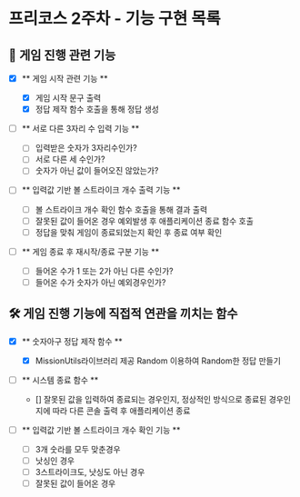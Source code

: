 # 프리코스 2주차 - 기능 구현 목록

## 🎳 게임 진행 관련 기능

- [x] ** 게임 시작 관련 기능 **

  - [x] 게임 시작 문구 출력
  - [x] 정답 제작 함수 호출을 통해 정답 생성

- [ ] ** 서로 다른 3자리 수 입력 기능 **

  - [ ] 입력받은 숫자가 3자리수인가?
  - [ ] 서로 다른 세 수인가?
  - [ ] 숫자가 아닌 값이 들어오진 않았는가?

- [ ] ** 입력값 기반 볼 스트라이크 개수 출력 기능 **

  - [ ] 볼 스트라이크 개수 확인 함수 호출을 통해 결과 출력
  - [ ] 잘못된 값이 들어온 경우 예외발생 후 애플리케이션 종료 함수 호출
  - [ ] 정답을 맞춰 게임이 종료되었는지 확인 후 종료 여부 확인

- [ ] ** 게임 종료 후 재시작/종료 구분 기능 **

  - [ ] 들어온 수가 1 또는 2가 아닌 다른 수인가?
  - [ ] 들어온 수가 숫자가 아닌 예외경우인가?

## 🛠 게임 진행 기능에 직접적 연관을 끼치는 함수

- [x] ** 숫자아구 정답 제작 함수 **

  - [x] MissionUtils라이브러리 제공 Random 이용하여 Random한 정답 만들기

- [ ] ** 시스템 종료 함수 **

  - [] 잘못된 값을 입력하여 종료되는 경우인지, 정상적인 방식으로 종료된 경우인지에 따라 다른 콘솔 출력 후 애플리케이션 종료

- [ ] ** 입력값 기반 볼 스트라이크 개수 확인 기능 **

  - [ ] 3개 숫라를 모두 맞춘경우
  - [ ] 낫싱인 경우
  - [ ] 3스트라이크도, 낫싱도 아닌 경우
  - [ ] 잘못된 값이 들어온 경우
